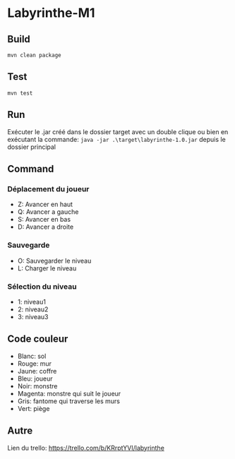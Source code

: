 # Labyrinthe-M1

## Build

`mvn clean package`

## Test

`mvn test`

## Run

Exécuter le .jar créé dans le dossier target avec un double clique ou bien en exécutant la commande: `java -jar .\target\labyrinthe-1.0.jar` depuis le dossier principal

## Command

### Déplacement du joueur
- Z: Avancer en haut
- Q: Avancer a gauche
- S: Avancer en bas
- D: Avancer a droite
### Sauvegarde
- O: Sauvegarder le niveau
- L: Charger le niveau
### Sélection du niveau
- 1: niveau1
- 2: niveau2
- 3: niveau3

## Code couleur

- Blanc: sol
- Rouge: mur
- Jaune: coffre
- Bleu: joueur
- Noir: monstre
- Magenta: monstre qui suit le joueur
- Gris: fantome qui traverse les murs
- Vert: piège

## Autre

Lien du trello:
<https://trello.com/b/KRrptYVI/labyrinthe>

